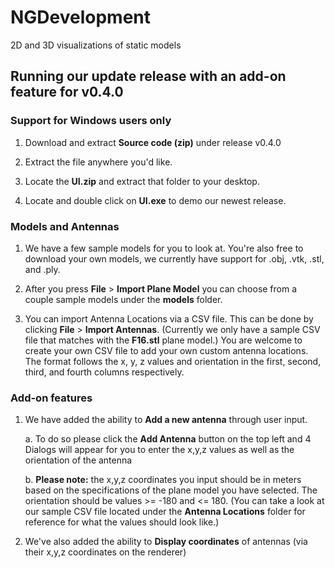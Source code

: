 # NGDevelopment
2D and 3D visualizations of static models

## Running our update release with an add-on feature for v0.4.0

### Support for Windows users only

 1. Download and extract **Source code (zip)** under release v0.4.0

 2. Extract the file anywhere you'd like. 
 
 4. Locate the **UI.zip** and extract that folder to your desktop.
 
 3. Locate and double click on **UI.exe** to demo our newest release.
 
### Models and Antennas

 1. We have a few sample models for you to look at. You're also free to download your own models, we currently have support for .obj,        .vtk, .stl, and .ply.
 
 2. After you press **File** > **Import Plane Model** you can choose from a couple sample models under the **models** folder. 
 
 3. You can import Antenna Locations via a CSV file. This can be done by clicking **File** > **Import Antennas**. (Currently we only have     a sample CSV file that matches with the **F16.stl** plane model.) You are welcome to create your own CSV file to add your own custom       antenna locations. The format follows the x, y, z values and orientation in the first, second, third, and fourth columns respectively. 
 
 ### Add-on features
 
 1. We have added the ability to **Add a new antenna** through user input. 
    
    a. To do so please click the **Add Antenna** button on the top left and 4 Dialogs will appear for you to enter the x,y,z values as            well as the orientation of the antenna
    
    b. **Please note:** the x,y,z coordinates you input should be in meters based on the specifications of the plane model you have              selected. The orientation should be values >= -180 and <= 180. (You can take a look at our sample CSV file located under the              **Antenna Locations** folder for reference for what the values should look like.)
    
 2. We've also added the ability to **Display coordinates** of antennas (via their x,y,z coordinates on the renderer)
